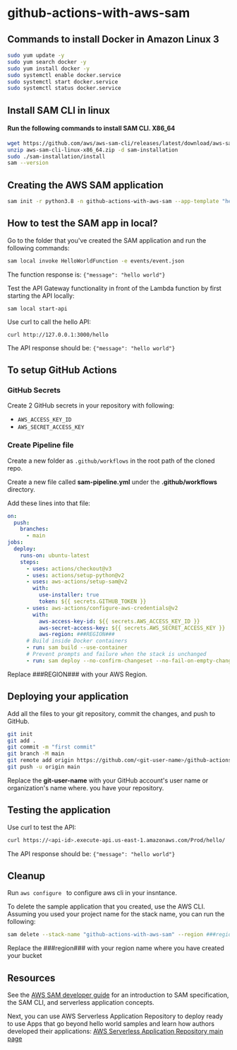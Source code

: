 # github-actions-with-aws-sam

## Commands to install Docker in Amazon Linux 3
```bash
sudo yum update -y
sudo yum search docker -y
sudo yum install docker -y
sudo systemctl enable docker.service
sudo systemctl start docker.service
sudo systemctl status docker.service
```

## Install SAM CLI in linux

#### Run the following commands to install SAM CLI. X86_64

```bash
wget https://github.com/aws/aws-sam-cli/releases/latest/download/aws-sam-cli-linux-x86_64.zip
unzip aws-sam-cli-linux-x86_64.zip -d sam-installation
sudo ./sam-installation/install
sam --version
```

## Creating the AWS SAM application

```bash
sam init -r python3.8 -n github-actions-with-aws-sam --app-template "hello-world"
```

## How to test the SAM app in local?

Go to the folder that you've created the SAM application and run the following commands:

```bash
sam local invoke HelloWorldFunction -e events/event.json
```

The function response is: ```{"message": "hello world"}```

Test the API Gateway functionality in front of the Lambda function by first starting the API locally:

```sam local start-api```

Use curl to call the hello API:

```curl http://127.0.0.1:3000/hello```

The API response should be: ```{"message": "hello world"}```

## To setup GitHub Actions

### GitHub Secrets

Create 2 GitHub secrets in your repository with following:
- ```AWS_ACCESS_KEY_ID ```
- ```AWS_SECRET_ACCESS_KEY```

### Create Pipeline file
Create a new folder as ```.github/workflows``` in the root path of the cloned repo.

Create a new file called **sam-pipeline.yml** under the **.github/workflows** directory.

Add these lines into that file:

```yaml
on:
  push:
    branches:
      - main
jobs:
  deploy:
    runs-on: ubuntu-latest
    steps:
      - uses: actions/checkout@v3
      - uses: actions/setup-python@v2
      - uses: aws-actions/setup-sam@v2
        with:
          use-installer: true
          token: ${{ secrets.GITHUB_TOKEN }}
      - uses: aws-actions/configure-aws-credentials@v2
        with:
          aws-access-key-id: ${{ secrets.AWS_ACCESS_KEY_ID }}
          aws-secret-access-key: ${{ secrets.AWS_SECRET_ACCESS_KEY }}
          aws-region: ###REGION###
      # Build inside Docker containers
      - run: sam build --use-container
      # Prevent prompts and failure when the stack is unchanged
      - run: sam deploy --no-confirm-changeset --no-fail-on-empty-changeset
```

Replace ###REGION### with your AWS Region.

## Deploying your application

Add all the files to your git repository, commit the changes, and push to GitHub.

```bash
git init
git add .
git commit -m "first commit"
git branch -M main
git remote add origin https://github.com/<git-user-name>/github-actions-with-aws-sam.git
git push -u origin main
```

Replace the **git-user-name** with your GitHub account's user name or organization's name where. you have your repository.

## Testing the application

Use curl to test the API:
```bash
curl https://<api-id>.execute-api.us-east-1.amazonaws.com/Prod/hello/
```

The API response should be: ```{"message": "hello world"}```


## Cleanup

Run ```aws configure ``` to configure aws cli in your insntance.

To delete the sample application that you created, use the AWS CLI. Assuming you used your project name for the stack name, you can run the following:

```bash
sam delete --stack-name "github-actions-with-aws-sam" --region ###region###
```
Replace the ###region### with your region name where you have created your bucket

## Resources

See the [AWS SAM developer guide](https://docs.aws.amazon.com/serverless-application-model/latest/developerguide/what-is-sam.html) for an introduction to SAM specification, the SAM CLI, and serverless application concepts.

Next, you can use AWS Serverless Application Repository to deploy ready to use Apps that go beyond hello world samples and learn how authors developed their applications: [AWS Serverless Application Repository main page](https://aws.amazon.com/serverless/serverlessrepo/)
